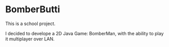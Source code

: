 BomberButti
===========

This is a school project.

I decided to develope a 2D Java Game: BomberMan, with the ability to play it multiplayer over LAN.
